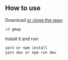 ## How to use

Download [or clone the repo](https://github.com/jt3angga/gmap):

```sh
cd gmap
```

Install it and run:

```sh
yarn or npm install
yarn dev or npm run dev
```
